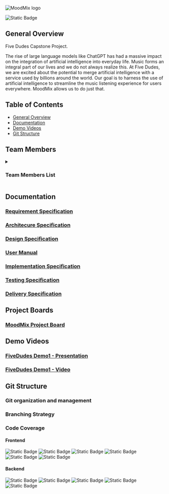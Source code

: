 
![MoodMix logo](https://github.com/COS301-SE-2024/MoodMix/assets/94914587/07dddda5-142d-4f7f-a771-df114bf9fe36)

![Static Badge](https://img.shields.io/badge/code_coverage-90%25-green)

## General Overview

Five Dudes Capstone Project.

The rise of large language models like ChatGPT has had a
massive impact on the integration of artificial intelligence into
everyday life. Music forms an integral part of our lives and we
do not always realize this. At Five Dudes, we are excited about
the potential to merge artificial intelligence with a service used
by billions around the world.
Our goal is to harness the use of artificial intelligence to
streamline the music listening experience for users
everywhere. MoodMix allows us to do just that.

## Table of Contents

- [General Overview](#general-overview)
- [Documentation](#documentation)
- [Demo Videos](#Demo-Videos)
- [Git Structure](#git-structure)

## Team Members

<details> <summary> <h3>Team Members List</h3></summary>
 <details>
    <summary>
    <h3>Gerrit Potgieter - 22508041</h3>
    </summary>
<h4>Team Manager</h4>
  Hi! Im Gerrit and i have a passion for all things coding. I have an especially big interest in Cyber Security and I hope that I have the oppurtunity to work with it more extensively in the future.
  <a href="https://www.linkedin.com/in/gerrit-jacobus-potgieter-a6a195281/">LinkedIn Profile</a>

</details>

<details>
    <summary>
    <h3>James Hardy - 22587901</h3>
    </summary>

I am a Third Year Computer Science Student at the University of Pretoria as of 2024, My main focuses are Integration and Databases.
<a href="https://www.linkedin.com/in/james-hardy-4b3088219/">LinkedIn Profile </a>

</details>

<details>
    <summary>
    <h3>Rhevan Kruger - 12345678</h3>
    </summary>

I prefer Backend over Frontend - not much of a Designer/Artist and I enjoy watching Rugby
<a href="https://www.linkedin.com/in/james-hardy-4b3088219/">LinkedIn Profile </a>

</details>

<details>
    <summary>
    <h3>Alex Pretorius - 12345678</h3>
    </summary>

I prefer Backend over Frontend - not much of a Designer/Artist and I enjoy watching Rugby
<a href="https://www.linkedin.com/in/james-hardy-4b3088219/">LinkedIn Profile </a>

</details>

<details>
    <summary>
    <h3>Ian van Wyk - 12345678</h3>
    </summary>

I prefer Backend over Frontend - not much of a Designer/Artist and I enjoy watching Rugby
<a href="https://www.linkedin.com/in/james-hardy-4b3088219/">LinkedIn Profile </a>

</details>

</details>

## Documentation

### [Requirement Specification](https://docs.google.com/document/d/1mMMg0Cxd9gTZ3OEz50kFmBzsM3dADk8l50SzYYrSedE/edit)

### [Architecure Specification](https://github.com/COS301-SE-2024/MiniProject8/blob/documentation/ArchitectureQADoc.pdf)

### [Design Specification](https://github.com/COS301-SE-2024/MiniProject8/blob/documentation/Design%20Specification.pdf)

### [User Manual](https://github.com/COS301-SE-2024/MiniProject8/blob/documentation/User_Manual.pdf)

### [Implementation Specification](https://github.com/COS301-SE-2024/MiniProject8/blob/documentation/ImplementationSpec.pdf)

### [Testing Specification](https://github.com/COS301-SE-2024/MiniProject8/blob/documentation/Testing_Specification.pdf)

### [Delivery Specification]()

## Project Boards

### [MoodMix Project Board](https://github.com/orgs/COS301-SE-2024/projects/86/views/1)

## Demo Videos

### [FiveDudes Demo1 - Presentation](https://github.com/COS301-SE-2024/MiniProject8/blob/documentation/Demo_Presentation1_8-4-2024%20-%20Audio.pptx)

### [FiveDudes Demo1 - Video]()

## Git Structure

### Git organization and management

### Branching Strategy





### Code Coverage







#### Frontend

![Static Badge](https://img.shields.io/badge/React-black?logo=React&logoColor=%2361DAFB)
![Static Badge](https://img.shields.io/badge/Tailwind-black?logo=Tailwind%20CSS&logoColor=%2306B6D4)
![Static Badge](https://img.shields.io/badge/CSS-black?logo=CSS3&logoColor=%231572B6)
![Static Badge](https://img.shields.io/badge/Javascript%20JSX-black?logo=Javascript&logoColor=%23F7DF1E)
![Static Badge](https://img.shields.io/badge/Next%20JS-white?logo=Next.js&logoColor=%23000000)
![Static Badge](https://img.shields.io/badge/Typescript-black?logo=TypeScript&logoColor=%233178C6)

#### Backend

![Static Badge](https://img.shields.io/badge/Supabase-black?logo=supabase)
![Static Badge](https://img.shields.io/badge/Docker-black?logo=docker&logoColor=%232496ED)
![Static Badge](https://img.shields.io/badge/Typescript-black?logo=TypeScript&logoColor=%233178C6)
![Static Badge](https://img.shields.io/badge/npm-black?logo=npm&logoColor=%23CB3837)
![Static Badge](https://img.shields.io/badge/Deno-white?logo=Deno&logoColor=%23000000)
